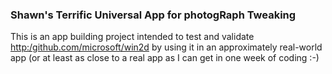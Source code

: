 ### Shawn's Terrific Universal App for photogRaph Tweaking

This is an app building project intended to test and validate
[http:/github.com/microsoft/win2d](Win2D) by using it in an
approximately real-world app (or at least as close to a real
app as I can get in one week of coding :-)
